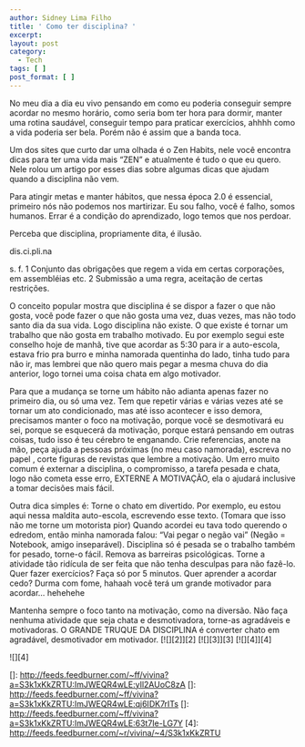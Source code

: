 ```yaml
---
author: Sidney Lima Filho
title: ' Como ter disciplina? '
excerpt:
layout: post
category:
  - Tech
tags: [ ]
post_format: [ ]
---
```

No meu dia a dia eu vivo pensando em como eu poderia conseguir sempre acordar no mesmo horário, como seria bom ter hora para dormir, manter uma rotina saudável, conseguir tempo para praticar exercícios, ahhhh como a vida poderia ser bela. Porém não é assim que a banda toca.

Um dos sites que curto dar uma olhada é o Zen Habits, nele você encontra dicas para ter uma vida mais “ZEN” e atualmente é tudo o que eu quero. Nele rolou um artigo por esses dias sobre algumas dicas que ajudam quando a disciplina não vem.

Para atingir metas e manter hábitos, que nessa época 2.0 é essencial, primeiro nós não podemos nos martirizar. Eu sou falho, você é falho, somos humanos. Errar é a condição do aprendizado, logo temos que nos perdoar.

Perceba que disciplina, propriamente dita, é ilusão.

dis.ci.pli.na

s. f. 1 Conjunto das obrigações que regem a vida em certas corporações, em assembléias etc. 2 Submissão a uma regra, aceitação de certas restrições.

O conceito popular mostra que disciplina é se dispor a fazer o que não gosta, você pode fazer o que não gosta uma vez, duas vezes, mas não todo santo dia da sua vida. Logo disciplina não existe. O que existe é tornar um trabalho que não gosta em trabalho motivado. Eu por exemplo segui este conselho hoje de manhã, tive que acordar as 5:30 para ir a auto-escola, estava frio pra burro e minha namorada quentinha do lado, tinha tudo para não ir, mas lembrei que não quero mais pegar a mesma chuva do dia anterior, logo tornei uma coisa chata em algo motivador.

Para que a mudança se torne um hábito não adianta apenas fazer no primeiro dia, ou só uma vez. Tem que repetir várias e várias vezes até se tornar um ato condicionado, mas até isso acontecer e isso demora, precisamos manter o foco na motivação, porque você se desmotivará eu sei, porque se esquecerá da motivação, porque estará pensando em outras coisas, tudo isso é teu cérebro te enganando. Crie referencias, anote na mão, peça ajuda a pessoas próximas (no meu caso namorada), escreva no papel , corte figuras de revistas que lembre a motivação. Um erro muito comum é externar a disciplina, o compromisso, a tarefa pesada e chata, logo não cometa esse erro, EXTERNE A MOTIVAÇÃO, ela o ajudará inclusive a tomar decisões mais fácil.

Outra dica simples é: Torne o chato em divertido. Por exemplo, eu estou aqui nessa maldita auto-escola, escrevendo esse texto. (Tomara que isso não me torne um motorista pior) Quando acordei eu tava todo querendo o edredom, então minha namorada falou: “Vai pegar o negão vai” (Negão = Notebook, amigo inseparável). Disciplina só é pesada se o trabalho também for pesado, torne-o fácil. Remova as barreiras psicológicas. Torne a atividade tão ridícula de ser feita que não tenha desculpas para não fazê-lo. Quer fazer exercícios? Faça só por 5 minutos. Quer aprender a acordar cedo? Durma com fome, hahaah você terá um grande motivador para acordar… hehehehe

Mantenha sempre o foco tanto na motivação, como na diversão. Não faça nenhuma atividade que seja chata e desmotivadora, torne-as agradáveis e motivadoras. O GRANDE TRUQUE DA DISCIPLINA é converter chato em agradável, desmotivador em motivador. [![][2]</img>][2] [![][3]</img>][3] [![][4]</img>][4] 

![][4]

 []: http://feeds.feedburner.com/~ff/vivina?a=S3k1xKkZRTU:ImJWEQR4wLE:yIl2AUoC8zA
 []: http://feeds.feedburner.com/~ff/vivina?a=S3k1xKkZRTU:ImJWEQR4wLE:qj6IDK7rITs
 []: http://feeds.feedburner.com/~ff/vivina?a=S3k1xKkZRTU:ImJWEQR4wLE:63t7Ie-LG7Y
 [4]: http://feeds.feedburner.com/~r/vivina/~4/S3k1xKkZRTU